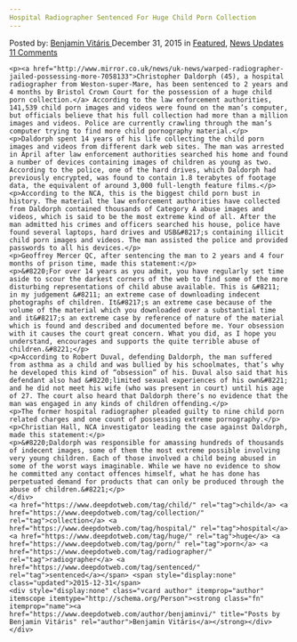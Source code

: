 ```yaml
---
Hospital Radiographer Sentenced For Huge Child Porn Collection
---
```

<article class="post-listing post-12785 post type-post status-publish format-standard has-post-thumbnail hentry  tag-child tag-collection tag-hospital tag-huge tag-porn tag-radiographer tag-sentenced">
    <div class="post-inner">
        <span>Posted by: <a href="https://www.deepdotweb.com/author/benjaminvi/" title="">Benjamin Vitáris </a></span>
    <span>December 31, 2015</span>
    <span>in <a href="https://www.deepdotweb.com/category/deepdot-news/" rel="category tag">Featured</a>, <a href="https://www.deepdotweb.com/category/news-updates/" rel="category tag">News Updates</a></span>
    <span><a href="https://www.deepdotweb.com/2015/12/31/hospital-radiographer-sentenced-for-huge-child-porn-collection/#comments">11 Comments</a></span>
    </p>
    <div class="clear"></div>
    
    <p><a href="http://www.mirror.co.uk/news/uk-news/warped-radiographer-jailed-possessing-more-7058133">Christopher Daldorph (45), a hospital radiographer from Weston-super-Mare, has been sentenced to 2 years and 4 months by Bristol Crown Court for the possession of a huge child porn collection.</a> According to the law enforcement authorities, 141,539 child porn images and videos were found on the man’s computer, but officials believe that his full collection had more than a million images and videos. Police are currently crawling through the man’s computer trying to find more child pornography material.</p>
    <p>Daldorph spent 14 years of his life collecting the child porn images and videos from different dark web sites. The man was arrested in April after law enforcement authorities searched his home and found a number of devices containing images of children as young as two. According to the police, one of the hard drives, which Daldorph had previously encrypted, was found to contain 1.8 terabytes of footage data, the equivalent of around 3,000 full-length feature films.</p>
    <p>According to the NCA, this is the biggest child porn bust in history. The material the law enforcement authorities have collected from Daldorph contained thousands of Category A abuse images and videos, which is said to be the most extreme kind of all. After the man admitted his crimes and officers searched his house, police have found several laptops, hard drives and USB&#8217;s containing illicit child porn images and videos. The man assisted the police and provided passwords to all his devices.</p>
    <p>Geoffrey Mercer QC, after sentencing the man to 2 years and 4 four months of prison time, made this statement:</p>
    <p>&#8220;For over 14 years as you admit, you have regularly set time aside to scour the darkest corners of the web to find some of the more disturbing representations of child abuse available. This is &#8211; in my judgement &#8211; an extreme case of downloading indecent photographs of children. It&#8217;s an extreme case because of the volume of the material which you downloaded over a substantial time and it&#8217;s an extreme case by reference of nature of the material which is found and described and documented before me. Your obsession with it causes the court great concern. What you did, as I hope you understand, encourages and supports the quite terrible abuse of children.&#8221;</p>
    <p>According to Robert Duval, defending Daldorph, the man suffered from asthma as a child and was bullied by his schoolmates, that’s why he developed this kind of “obsession” of his. Duval also said that his defendant also had &#8220;limited sexual experiences of his own&#8221; and he did not meet his wife (who was present in court) until his age of 27. The court also heard that Daldorph there’s no evidence that the man was engaged in any kinds of children offending.</p>
    <p>The former hospital radiographer pleaded guilty to nine child porn related charges and one count of possessing extreme pornography.</p>
    <p>Christian Hall, NCA investigator leading the case against Daldorph, made this statement:</p>
    <p>&#8220;Daldorph was responsible for amassing hundreds of thousands of indecent images, some of them the most extreme possible involving very young children. Each of those involved a child being abused in some of the worst ways imaginable. While we have no evidence to show he committed any contact offences himself, what he has done has perpetuated demand for products that can only be produced through the abuse of children.&#8221;</p>
    </div>
    <a href="https://www.deepdotweb.com/tag/child/" rel="tag">child</a> <a href="https://www.deepdotweb.com/tag/collection/" rel="tag">collection</a> <a href="https://www.deepdotweb.com/tag/hospital/" rel="tag">hospital</a> <a href="https://www.deepdotweb.com/tag/huge/" rel="tag">huge</a> <a href="https://www.deepdotweb.com/tag/porn/" rel="tag">porn</a> <a href="https://www.deepdotweb.com/tag/radiographer/" rel="tag">radiographer</a> <a href="https://www.deepdotweb.com/tag/sentenced/" rel="tag">sentenced</a></span> <span style="display:none" class="updated">2015-12-31</span>
    <div style="display:none" class="vcard author" itemprop="author" itemscope itemtype="http://schema.org/Person"><strong class="fn" itemprop="name"><a href="https://www.deepdotweb.com/author/benjaminvi/" title="Posts by Benjamin Vitáris" rel="author">Benjamin Vitáris</a></strong></div>
    </div>
</article>

